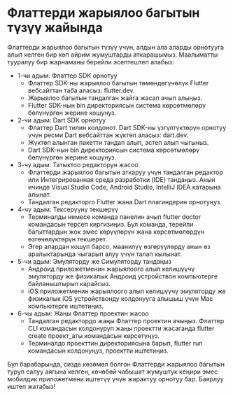 # Флаттерди жарыялоо багытын түзүү жайында

Флаттерди жарыялоо багытын түзүү үчүн, алдын ала аларды орнотууга алып келген бир көп айрим жумуштарды аткарашымыз. Маалыматты тууралуу бир жарнаманы берейли эсептештеп алабыз:

* 1-чи адым: Флаттер SDK орнотуу
    * Флаттер SDK-ны жарыялоо багытын төмөндөгүчөлүк Flutter вебсайттан таба аласыз: flutter.dev.
    * Жарыялоо багытын тандалган жайга жасап ачып алыңыз.
    * Flutter SDK-нын bin директориясын система көрсөтмөлөрү бөлүнүргөн жерине кошунуз.
* 2-чи адым: Dart SDK орнотуу
    * Флаттер Dart тилин колдонот. Dart SDK-ны үзгүлтүктөрүн орнотуу үчүн ресми Dart вебсайттан жүктөп аласыз: dart.dev.
    * Жүктөп алынган пакетти тандап алып, эстеп алып чыгыныз.
    * Dart SDK-нын bin директориясын система көрсөтмөлөрү бөлүнүргөн жерине кошунуз.
* 3-чү адым: Татыктоо редакторун жасоо
    * Флаттерди жарыялоо багытын аткаруу үчүн тандалган редактор или Интегрированная среда разработки (IDE) тандаңыз. Анын ичинде Visual Studio Code, Android Studio, IntelliJ IDEA катарына алынат.
    * Тандалган редакторго Flutter жана Dart плагиндерин орнотуңуз.
* 4-чү адым: Тексерүүнү текшерүү
    * Терминалды немесе команда панелин ачып flutter doctor командасын терсеп киргизиңиз. Бул команда, терейли багыттардын жок эмес көрүүлөрүн жана көрсөтмөлөрдүн өзгөчөлүктөрүн текшерет.
    * Эгер алардан кошуп барсо, маанилүү өзгөрүүлөрдү анын өз аралыктарында чыгарып алуу үчүн талап кылынат.
* 5-чи адым: Эмуляторду же Симуляторду тандаңыз
    * Андроид приложетменин жарыялоого алып келишүүчү эмуляторду же физикалык Андроид устройствон компьютерге байланыштырып карайсыз.
    * iOS приложетменин жарыялоого алып келишүүчү эмуляторду же физикалык iOS устройствонду колдонууга алышыш үчүн Mac компьютерге иштетиңиз.
* 6-чы адым: Жаңы Флаттер проектин жасоо
    * Тандалган редактордо жаңы Флаттер проектин ачыңыз. Флаттер CLI командасын колдонуруп жаңы проектти жасаганда flutter create проект_аты командасын көрсөтүңүз.
    * Терминалдо проекттин директориясына барып, flutter run командасын колдонуңуз, проектти иштетиңиз.

Бул барабарында, сизде көзөмөл болгон Флаттерди жарыялоо багытын туруп салуу аягына келген, көчөбөй чабышат жумуштук кеңири эмес мобилдик приложетмени иштетүү үчүн жарактуу орнотуу бар. Баярлуу иштеп жатабыз!




